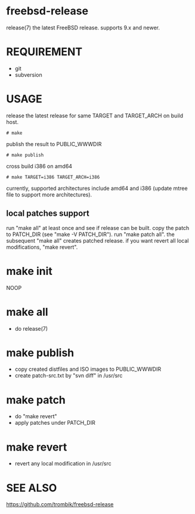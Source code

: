freebsd-release
===============

release(7) the latest FreeBSD release. supports 9.x and newer.

REQUIREMENT
===========

- git
- subversion

USAGE
=====

release the latest release for same TARGET and TARGET_ARCH on build host.

    # make

publish the result to PUBLIC_WWWDIR

    # make publish

cross build i386 on amd64

    # make TARGET=i386 TARGET_ARCH=i386

currently, supported architectures include amd64 and i386 (update mtree file to
support more architectures).

local patches support
---------------------

run "make all" at least once and see if release can be built. copy the patch to
PATCH_DIR (see "make -V PATCH_DIR"). run "make patch all". the subsequent "make
all" creates patched release. if you want revert all local modifications, "make
revert".

make init
=========

NOOP

make all
========

- do release(7)

make publish
============

- copy created distfiles and ISO images to PUBLIC_WWWDIR
- create patch-src.txt by "svn diff" in /usr/src

make patch
==========

- do "make revert"
- apply patches under PATCH_DIR

make revert
===========

- revert any local modification in /usr/src

SEE ALSO
========

https://github.com/trombik/freebsd-release

